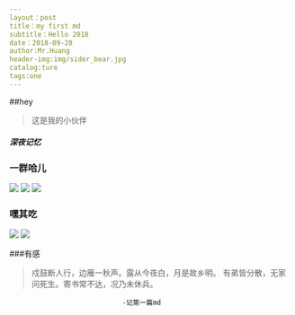 ```yaml
---
layout：post
title：my first md
subtitle：Hello 2018
date：2018-09-28
author:Mr.Huang
header-img:img/sider_bear.jpg
catalog:ture
tags:one
---
```

##hey
>这是我的小伙伴
##### 深夜记忆
### 一群哈儿
![](http://phtxiwt5g.bkt.clouddn.com/1.png)
![](http://phtxiwt5g.bkt.clouddn.com/5.png)
![](http://phtxiwt5g.bkt.clouddn.com/6.png)

### 嘿其吃
![](http://phtxiwt5g.bkt.clouddn.com/2.png)
![](http://phtxiwt5g.bkt.clouddn.com/3.png)

###有感
>戍鼓断人行，边雁一秋声。露从今夜白，月是故乡明。
有弟皆分散，无家问死生。寄书常不达，况乃未休兵。
                                
                                -记第一篇md
